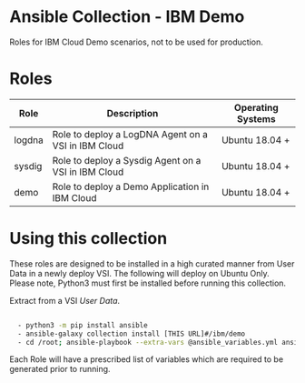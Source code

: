 # Ansible Collection - IBM Demo

Roles for IBM Cloud Demo scenarios, not to be used for production.

# Roles

| Role            | Description                                         | Operating Systems|
| --------------- | --------------------------------------------------- | ---------------- |
| logdna          | Role to deploy a LogDNA Agent on a VSI in IBM Cloud | Ubuntu 18.04 +   |
| sysdig          | Role to deploy a Sysdig Agent on a VSI in IBM Cloud | Ubuntu 18.04 +   |
| demo            | Role to deploy a Demo Application in IBM Cloud      | Ubuntu 18.04 +   |

# Using this collection

These roles are designed to be installed in a high  curated manner from User Data in a newly deploy VSI. The following will deploy on Ubuntu Only. Please note, Python3 must first be installed before running this collection.

Extract from a VSI *User Data*.

```bash

  - python3 -m pip install ansible
  - ansible-galaxy collection install [THIS URL]#/ibm/demo
  - cd /root; ansible-playbook --extra-vars @ansible_variables.yml ansible_playbook.yml

```

Each Role will have a prescribed list of variables which are required to be generated prior to running.